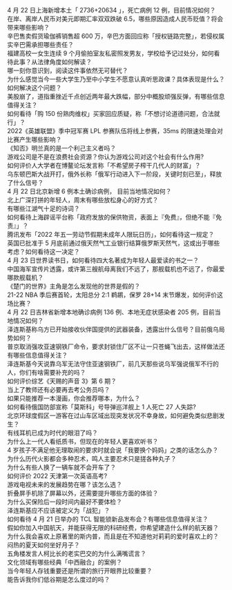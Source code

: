 4 月 22 日上海新增本土「 2736+20634 」，死亡病例 12 例，目前情况如何？  
在岸、离岸人民币对美元即期汇率双双跌破 6.5，哪些原因造成人民币贬值？将会带来哪些影响？  
辛巴售卖假货瑜伽裤销售超 600 万，辛巴方面回应称「授权链路完整」，若侵权属实辛巴需承担哪些责任？  
福建高校一女生连续 9 个月偷拍室友私密照发男友，学校给予记过处分，如何看待此事？从法律角度如何解读？  
哪一刻你意识到，阅读这件事依然无可替代？  
为什么感觉当今一些大学生乃至中小学生不愿意认真听思政课？具体表现是什么？如何解决这个问题？  
美股崩了，道指重挫近千点创近两年最大跌幅，部分中概股顽强反弹，有哪些信息值得关注？  
如何看待「购 150 份熟肉维权」买家回应质疑，称「不想讨论道德问题，合法就行」？  
2022《英雄联盟》季中冠军赛 LPL 参赛队伍将线上参赛，35ms 的限速处理会对比赛产生哪些影响？  
《知否》明兰真的是一个利己主义者吗？  
游戏公司是不是在浪费社会资源？你认为游戏公司对这个社会有什么作用?  
如何评价人大学者在博鳌论坛发言称「不希望房子榨干几代人的财富」？  
乌东顿巴斯大战开打，俄外长称「俄军行动进入下一阶段，关键时刻已至」，释放了什么信号？  
4 月 22 日北京新增 6 例本土确诊病例， 目前当地情况如何？  
北上广深打拼的年轻人，周末有哪些放松身心的好方式？  
有哪些江湖气十足的诗词？  
如何看待上海辟谣平台称「政府发放的保供物资，表面上『免费』，但绝不能『免责』」？  
腾讯发布「2022 年五一劳动节假期未成年人限玩日历」，如何看待这一规定？  
英国已批准于 5 月底前通过俄天然气工业银行结算俄罗斯天然气，这或出于哪些考虑？如何看待这一决定？  
4 月 23 日世界读书日，如何看待四大名著成为年轻人最爱读的书之一？  
中国海军宣传片透露，或许第三艘航母离我们不远了，那舰载机也不远了，你最爱哪款舰载机？  
《楚门的世界》主角是怎么发现他的世界是假的？  
21-22 NBA 季后赛首轮，太阳总分 2:1 鹈鹕，保罗 28+14 末节爆发，如何评价这场比赛？  
4 月 22 日吉林省新增本地确诊病例 136 例、本地无症状感染者 205 例，目前当地情况如何？  
泽连斯基称乌方已开始接收伙伴国提供的武器装备，透露出什么信号？目前俄乌局势如何？  
普京取消强攻亚速钢铁厂命令，要求封锁住厂区不让一只苍蝇飞出去，这样做法还有哪些信息值得关注？  
泽连斯基今天说靠乌军无法守住亚速钢铁厂，前几天那些说乌军强说俄军不行的人，你们有啥需要补充的吗？  
如何评价综艺《天赐的声音 3》第 6 期？  
当上了教师还有必要再去考公务员吗？  
如果只能推荐一本漫画，你会推荐哪本，为什么？  
如何看待俄国防部宣称「莫斯科」号导弹巡洋舰上 1 人死亡 27 人失踪?  
北京环球度假区一游客在过山车区域出现突发状况不幸身故，如何避免类似悲剧发生？  
有线耳机已成为时代的眼泪了吗？  
为什么上一代人看纸质书，但现在的年轻人更喜欢听书？  
4 岁孩子不满足他无理取闹的要求时就会说「我要换个妈妈」之类的话怎么办？  
为什么历代火影都会多种忍术，鸣人主要忍术只是搓各种丸子？  
为什么有些人换了一辆车就不会开车了？  
如何评价 2022 天津第一次英语高考?  
游戏电视未来的发展趋势在哪？该怎么选？  
折叠屏手机除了屏幕以外，还需要提升哪些方面的体验？  
为什么买保险后一段时间内最好不要体检？  
泽连斯基应不应该被定义为「战犯」？  
如何看待 4 月 21 日举办的 TCL 智能锁新品发布会？有哪些信息值得关注？  
假如你加入中国航天，并能获得无限的科研经费，你希望建造什么样的航天器？  
为什么我会喜欢上原著里的斯内普，而且是在不知道他对莉莉的爱时喜欢上的？  
闷热的夏天如何坐好月子？  
五角楼发言人柯比长的老实巴交的为什么满嘴谎言？  
文化领域有哪些经典「中西融合」的案例？  
当今年轻人存钱重要还是所谓的旅行开眼界比较重要？  
能告诉我你们低谷期是怎么度过的吗？  
